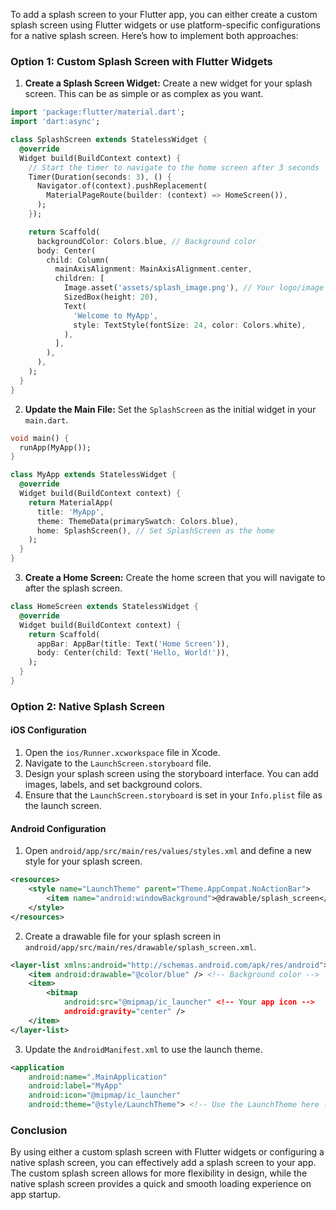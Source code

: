 To add a splash screen to your Flutter app, you can either create a custom splash screen using Flutter widgets or use platform-specific configurations for a native splash screen. Here’s how to implement both approaches:

### Option 1: Custom Splash Screen with Flutter Widgets

1. **Create a Splash Screen Widget:**
   Create a new widget for your splash screen. This can be as simple or as complex as you want.

```dart
import 'package:flutter/material.dart';
import 'dart:async';

class SplashScreen extends StatelessWidget {
  @override
  Widget build(BuildContext context) {
    // Start the timer to navigate to the home screen after 3 seconds
    Timer(Duration(seconds: 3), () {
      Navigator.of(context).pushReplacement(
        MaterialPageRoute(builder: (context) => HomeScreen()),
      );
    });

    return Scaffold(
      backgroundColor: Colors.blue, // Background color
      body: Center(
        child: Column(
          mainAxisAlignment: MainAxisAlignment.center,
          children: [
            Image.asset('assets/splash_image.png'), // Your logo/image
            SizedBox(height: 20),
            Text(
              'Welcome to MyApp',
              style: TextStyle(fontSize: 24, color: Colors.white),
            ),
          ],
        ),
      ),
    );
  }
}
```

2. **Update the Main File:**
   Set the `SplashScreen` as the initial widget in your `main.dart`.

```dart
void main() {
  runApp(MyApp());
}

class MyApp extends StatelessWidget {
  @override
  Widget build(BuildContext context) {
    return MaterialApp(
      title: 'MyApp',
      theme: ThemeData(primarySwatch: Colors.blue),
      home: SplashScreen(), // Set SplashScreen as the home
    );
  }
}
```

3. **Create a Home Screen:**
   Create the home screen that you will navigate to after the splash screen.

```dart
class HomeScreen extends StatelessWidget {
  @override
  Widget build(BuildContext context) {
    return Scaffold(
      appBar: AppBar(title: Text('Home Screen')),
      body: Center(child: Text('Hello, World!')),
    );
  }
}
```

### Option 2: Native Splash Screen

#### iOS Configuration

1. Open the `ios/Runner.xcworkspace` file in Xcode.
2. Navigate to the `LaunchScreen.storyboard` file.
3. Design your splash screen using the storyboard interface. You can add images, labels, and set background colors.
4. Ensure that the `LaunchScreen.storyboard` is set in your `Info.plist` file as the launch screen.

#### Android Configuration

1. Open `android/app/src/main/res/values/styles.xml` and define a new style for your splash screen.

```xml
<resources>
    <style name="LaunchTheme" parent="Theme.AppCompat.NoActionBar">
        <item name="android:windowBackground">@drawable/splash_screen</item>
    </style>
</resources>
```

2. Create a drawable file for your splash screen in `android/app/src/main/res/drawable/splash_screen.xml`.

```xml
<layer-list xmlns:android="http://schemas.android.com/apk/res/android">
    <item android:drawable="@color/blue" /> <!-- Background color -->
    <item>
        <bitmap
            android:src="@mipmap/ic_launcher" <!-- Your app icon -->
            android:gravity="center" />
    </item>
</layer-list>
```

3. Update the `AndroidManifest.xml` to use the launch theme.

```xml
<application
    android:name=".MainApplication"
    android:label="MyApp"
    android:icon="@mipmap/ic_launcher"
    android:theme="@style/LaunchTheme"> <!-- Use the LaunchTheme here -->
```

### Conclusion

By using either a custom splash screen with Flutter widgets or configuring a native splash screen, you can effectively add a splash screen to your app. The custom splash screen allows for more flexibility in design, while the native splash screen provides a quick and smooth loading experience on app startup.

